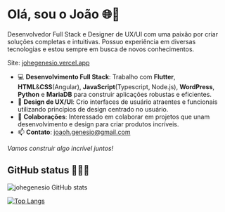 # Olá, sou o João 🌐🎨
Desenvolvedor Full Stack e Designer de UX/UI com uma paixão por criar soluções completas e intuitivas. Possuo experiência em diversas tecnologias e estou sempre em busca de novos conhecimentos.

Site: [johegenesio.vercel.app](https://johegenesio.vercel.app/)

- 💻 **Desenvolvimento Full Stack**: Trabalho com **Flutter**, **HTML**&**CSS**(Angular), **JavaScript**(Typescript, Node.js), **WordPress**, **Python** e **MariaDB** para construir aplicações robustas e eficientes.
- 🎨 **Design de UX/UI**: Crio interfaces de usuário atraentes e funcionais utilizando princípios de design centrado no usuário.
- 👯 **Colaborações**: Interessado em colaborar em projetos que unam desenvolvimento e design para criar produtos incríveis.
- 📫 **Contato**: [joaoh.genesio@gmail.com](mailto:joaoh.genesio@gmail.com)

*Vamos construir algo incrível juntos!*

## GitHub status 👨🏻‍💻

![johegenesio GitHub stats](https://github-readme-stats.vercel.app/api?username=johegenesio&show_icons=true&theme=dark&title_color=ffffff&text_color=cccccc&icon_color=4E7DC5&hide_border=true&border_radius=16&ring_color=4E7DC5&card_width=515&line_height=32&locale=pt-br)

[![Top Langs](https://github-readme-stats.vercel.app/api/top-langs/?username=johegenesio&layout=donut&theme=dark&title_color=ffffff&text_color=cccccc&icon_color=4E7DC5&hide_border=true&border_radius=16&ring_color=4E7DC5&locale=pt-br)](https://github.com/johegenesio/github-readme-stats)
